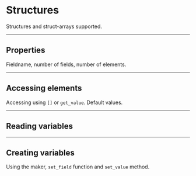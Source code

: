
# Structures

Structures and struct-arrays supported.

---

## Properties

Fieldname, number of fields, number of elements.

---

## Accessing elements

Accessing using `[]` or `get_value`.
Default values.

---

## Reading variables

--- 

## Creating variables

Using the maker, `set_field` function and `set_value` method.